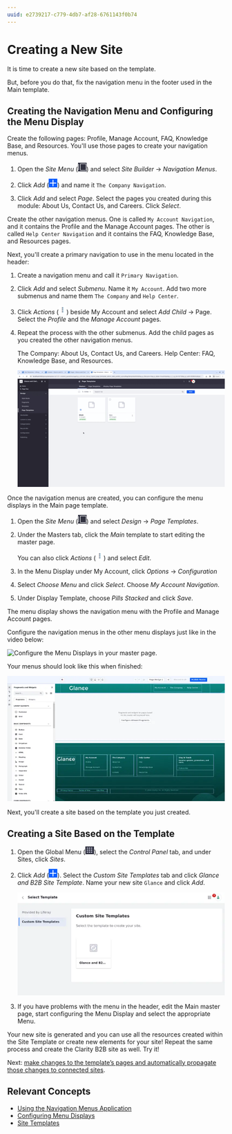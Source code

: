 ```yaml
---
uuid: e2739217-c779-4db7-af28-6761143f0b74
---
```

# Creating a New Site

It is time to create a new site based on the template.

But, before you do that, fix the navigation menu in the footer used in the Main template.

## Creating the Navigation Menu and Configuring the Menu Display

Create the following pages: Profile, Manage Account, FAQ, Knowledge Base, and Resources. You'll use those pages to create your navigation menus.

1. Open the *Site Menu* (![Site Menu](../../images/icon-product-menu.png)) and select *Site Builder* &rarr; *Navigation Menus*.

1. Click *Add* (![Add icon](../../images/icon-add.png)) and name it `The Company Navigation`.

1. Click *Add* and select *Page*. Select the pages you created during this module: About Us, Contact Us, and Careers. Click *Select*.

Create the other navigation menus. One is called `My Account Navigation`, and it contains the Profile and the Manage Account pages. The other is called `Help Center Navigation` and it contains the FAQ, Knowledge Base, and Resources pages.

Next, you'll create a primary navigation to use in the menu located in the header:

1. Create a navigation menu and call it `Primary Navigation`.

1. Click *Add* and select *Submenu*. Name it `My Account`. Add two more submenus and name them `The Company` and `Help Center`.

1. Click *Actions* (![Actions icon](../../images/icon-actions.png)) beside My Account and select *Add Child* &rarr; Page. Select the *Profile* and the *Manage Account* pages.

1. Repeat the process with the other submenus. Add the child pages as you created the other navigation menus.

   The Company: About Us, Contact Us, and Careers.
   Help Center: FAQ, Knowledge Base, and Resources.

   ![Create a Primary navigation menu](./creating-a-new-site/images/01.gif)

Once the navigation menus are created, you can configure the menu displays in the Main page template.

1. Open the *Site Menu* (![Site Menu](../../images/icon-product-menu.png)) and select *Design* &rarr; *Page Templates*.

1. Under the Masters tab, click the *Main* template to start editing the master page.

   You can also click *Actions* (![Action icon](../../images/icon-actions.png)) and select *Edit*.

1. In the Menu Display under My Account, click *Options* &rarr; *Configuration*

1. Select *Choose Menu* and click *Select*. Choose *My Account Navigation*.

1. Under Display Template, choose *Pills Stacked* and click *Save*.

The menu display shows the navigation menu with the Profile and Manage Account pages.

Configure the navigation menus in the other menu displays just like in the video below:

![Configure the Menu Displays in your master page.](./creating-a-new-site/images/02.gif)

Your menus should look like this when finished: 

![The Main master page has all menu displays configured.](./creating-a-new-site/images/03.png)

Next, you'll create a site based on the template you just created.

## Creating a Site Based on the Template

1. Open the Global Menu (![Global Menu](../../images/icon-applications-menu.png)), select the *Control Panel* tab, and under Sites, click *Sites*.

1. Click *Add* (![Add icon](../../images/icon-add.png)). Select the *Custom Site Templates* tab and click *Glance and B2B Site Template*. Name your new site `Glance` and click *Add*.

   ![Create a new site based on the site template you created.](./creating-a-new-site/images/04.png)

1. If you have problems with the menu in the header, edit the Main master page, start configuring the Menu Display and select the appropriate Menu.

Your new site is generated and you can use all the resources created within the Site Template or create new elements for your site! Repeat the same process and create the Clarity B2B site as well. Try it!

Next: [make changes to the template’s pages and automatically propagate those changes to connected sites](./site-template-propagation.md).

## Relevant Concepts

- [Using the Navigation Menus Application](https://learn.liferay.com/web/guest/w/dxp/site-building/site-navigation/using-the-navigation-menus-application)
- [Configuring Menu Displays](https://learn.liferay.com/web/guest/w/dxp/site-building/site-navigation/configuring-menu-displays)
- [Site Templates](https://learn.liferay.com/web/guest/w/dxp/site-building/sites/site-templates)
